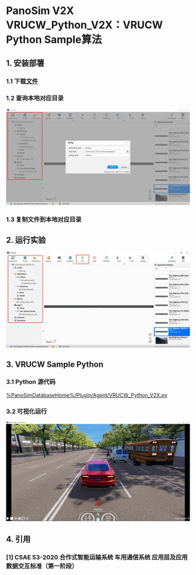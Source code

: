 # PanoSim V2X VRUCW_Python_V2X：VRUCW Python Sample算法

## 1. 安装部署

### 1.1 下载[文件](./PanoSimDatabase)

### 1.2 查询本地对应目录
![image](docs/images/folder.jpg)

### 1.3 复制文件到本地对应目录

## 2. 运行实验
![image](docs/images/open.jpg)


## 3. VRUCW Sample Python

### 3.1 Python 源代码
[%PanoSimDatabaseHome%/Plugin/Agent/VRUCW_Python_V2X.py](PanoSimDatabase/Plugin/Agent/VRUCW_Python_V2X.py)

### 3.2 可视化运行
![image](docs/images/visualization.jpg)

## 4. 引用
### [1] CSAE 53-2020 合作式智能运输系统 车用通信系统 应用层及应用数据交互标准（第一阶段）
